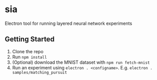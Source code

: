 # sia
Electron tool for running layered neural network experiments

## Getting Started
1. Clone the repo
2. Run `npm install`
3. (Optional) download the MNIST dataset with `npm run fetch-mnist`
4. Run an experiment using `electron . <configname>`. E.g. `electron . samples/matching_pursuit`


